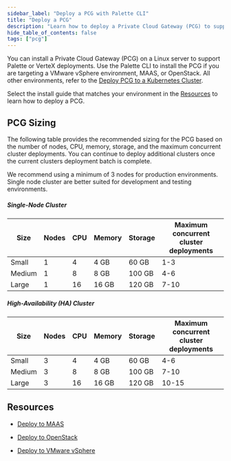 ```yaml
---
sidebar_label: "Deploy a PCG with Palette CLI"
title: "Deploy a PCG"
description: "Learn how to deploy a Private Cloud Gateway (PCG) to support Palette or VerteX deployments."
hide_table_of_contents: false
tags: ["pcg"]
---
```


You can install a Private Cloud Gateway (PCG) on a Linux server to support Palette or VerteX deployments. Use the
Palette CLI to install the PCG if you are targeting a VMware vSphere environment, MAAS, or OpenStack. All other
environments, refer to the [Deploy PCG to a Kubernetes Cluster](../deploy-pcg-k8s.md).

Select the install guide that matches your environment in the [Resources](#resources) to learn how to deploy a PCG.

## PCG Sizing

The following table provides the recommended sizing for the PCG based on the number of nodes, CPU, memory, storage, and
the maximum concurrent cluster deployments. You can continue to deploy additional clusters once the current clusters
deployment batch is complete.

We recommend using a minimum of 3 nodes for production environments. Single node cluster are better suited for
development and testing environments.

##### Single-Node Cluster

| **Size** | **Nodes** | **CPU** | **Memory** | **Storage** | **Maximum concurrent cluster deployments** |
| -------- | --------- | ------- | ---------- | ----------- | ------------------------------------------ |
| Small    | 1         | 4       | 4 GB       | 60 GB       | 1-3                                        |
| Medium   | 1         | 8       | 8 GB       | 100 GB      | 4-6                                        |
| Large    | 1         | 16      | 16 GB      | 120 GB      | 7-10                                       |

##### High-Availability (HA) Cluster

| **Size** | **Nodes** | **CPU** | **Memory** | **Storage** | **Maximum concurrent cluster deployments** |
| -------- | --------- | ------- | ---------- | ----------- | ------------------------------------------ |
| Small    | 3         | 4       | 4 GB       | 60 GB       | 4-6                                        |
| Medium   | 3         | 8       | 8 GB       | 100 GB      | 7-10                                       |
| Large    | 3         | 16      | 16 GB      | 120 GB      | 10-15                                      |

## Resources

- [Deploy to MAAS](./maas.md)

- [Deploy to OpenStack](./openstack.md)

- [Deploy to VMware vSphere](./vmware.md)
